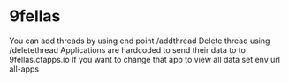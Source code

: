 # 9fellas

You can add threads by using end point /addthread
Delete thread using /deletethread
Applications are hardcoded to send their data to to 9fellas.cfapps.io
If you want to change that app to view all data set env url all-apps
